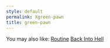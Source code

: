 ```yaml
---
style: default
permalink: Xgreen-pawn
title: green-pawn
---
```

You may also like:
[Routine](http://scp-wiki.net/routine)
[Back Into Hell](http://scp-wiki.net/back-into-hell)